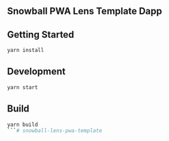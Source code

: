 ## Snowball PWA Lens Template Dapp

## Getting Started

```sh
yarn install
```

## Development

```sh
yarn start
```

## Build

```sh
yarn build
```# snowball-lens-pwa-template
